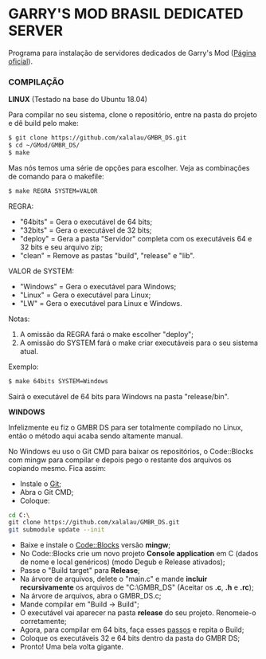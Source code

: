 # GARRY'S MOD BRASIL DEDICATED SERVER

Programa para instalação de servidores dedicados de Garry's Mod ([Página oficial](http://gmbrblog.blogspot.com.br/2012/07/garrys-mod-brasil-dedicated-server-gmbr.html)).

### COMPILAÇÃO


**LINUX** (Testado na base do Ubuntu 18.04)

Para compilar no seu sistema, clone o repositório, entre na pasta do projeto e dê build pelo make:

```sh
$ git clone https://github.com/xalalau/GMBR_DS.git
$ cd ~/GMod/GMBR_DS/
$ make
````

Mas nós temos uma série de opções para escolher. Veja as combinações de comando para o makefile:

```sh
$ make REGRA SYSTEM=VALOR
````

REGRA:
- "64bits"  = Gera o executável de 64 bits;
- "32bits"  = Gera o executável de 32 bits;
- "deploy"  = Gera a pasta "Servidor" completa com os executáveis 64 e 32 bits e seu arquivo zip;
- "clean"   = Remove as pastas "build", "release" e "lib".

VALOR de SYSTEM:
- "Windows" = Gera o executável para Windows;
- "Linux"   = Gera o executável para Linux;
- "LW"   = Gera o executável para Linux e Windows.

Notas:
1) A omissão da REGRA fará o make escolher "deploy";
2) A omissão do SYSTEM fará o make criar executáveis para o seu sistema atual.

Exemplo:

```sh
$ make 64bits SYSTEM=Windows
````
Sairá o executável de 64 bits para Windows na pasta "release/bin".


**WINDOWS**

Infelizmente eu fiz o GMBR DS para ser totalmente compilado no Linux, então o método aqui acaba sendo altamente manual.

No Windows eu uso o Git CMD para baixar os repositórios, o Code::Blocks com mingw para compilar e depois pego o restante dos arquivos os copiando mesmo. Fica assim:

- Instale o [Git](https://git-scm.com/download/win);
- Abra o Git CMD;
- Coloque:

```sh
cd C:\
git clone https://github.com/xalalau/GMBR_DS.git
git submodule update --init
```

- Baixe e instale o [Code::Blocks](http://www.codeblocks.org/downloads/26) versão **mingw**;
- No Code::Blocks crie um novo projeto **Console application** em C (dados de nome e local genéricos) (modo Degub e Release ativados);
- Passe o "Build target" para **Release**;
- Na árvore de arquivos, delete o "main.c" e mande **incluir recursivamente** os arquivos de "C:\GMBR_DS" (Aceitar os **.c**, **.h** e **.rc**);
- Na árvore de arquivos, abra o GMBR_DS.c;
- Mande compilar em "Build -> Build";
- O executável vai aparecer na pasta **release** do seu projeto. Renomeie-o corretamente;
- Agora, para compilar em 64 bits, faça esses [passos](https://medium.com/@yzhong.cs/code-blocks-compile-64-bit-under-windows-with-mingw-w64-79101f5bbc02) e repita o Build;
- Coloque os executáveis 32 e 64 bits dentro da pasta do GMBR DS;
- Pronto! Uma bela volta gigante.
